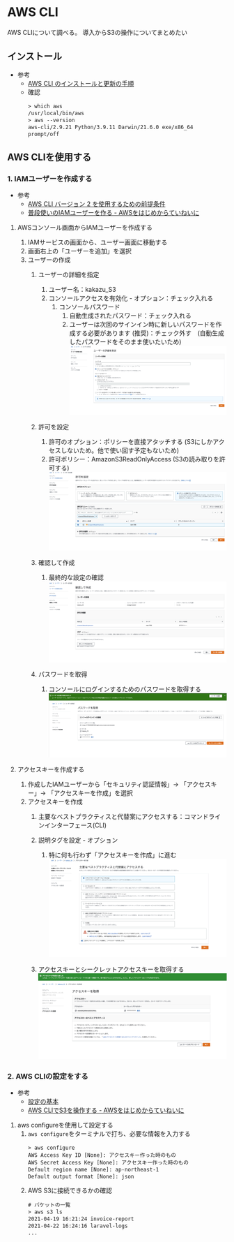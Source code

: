 # AWS CLI
AWS CLIについて調べる。
導入からS3の操作についてまとめたい

## インストール
- 参考
  - [AWS CLI のインストールと更新の手順](https://docs.aws.amazon.com/ja_jp/cli/latest/userguide/getting-started-install.html)
  - 確認
    ```
    > which aws
    /usr/local/bin/aws
    > aws --version
    aws-cli/2.9.21 Python/3.9.11 Darwin/21.6.0 exe/x86_64 prompt/off
    ```


## AWS CLIを使用する

### 1. IAMユーザーを作成する
- 参考
  - [AWS CLI バージョン 2 を使用するための前提条件](https://docs.aws.amazon.com/ja_jp/cli/latest/userguide/getting-started-prereqs.html)
  - [普段使いのIAMユーザーを作る - AWSをはじめからていねいに](https://zenn.dev/sway/articles/aws_biginner_create_iam_user)

1. AWSコンソール画面からIAMユーザーを作成する
   1. IAMサービスの画面から、ユーザー画面に移動する
   2. 画面右上の「ユーザーを追加」を選択
   3. ユーザーの作成
      1. ユーザーの詳細を指定
         1. ユーザー名：kakazu_S3
         2. コンソールアクセスを有効化 - オプション：チェック入れる
            1. コンソールパスワード
               1. 自動生成されたパスワード：チェック入れる
               2. ユーザーは次回のサインイン時に新しいパスワードを作成する必要があります (推奨)：チェック外す　(自動生成したパスワードをそのまま使いたいため)
         ![picture 1](images/823cba7b84f20d45f550f64b85819376784c33ac80b844c3fe7d71eceeb5810f.png)
      2. 許可を設定
         1. 許可のオプション：ポリシーを直接アタッチする (S3にしかアクセスしないため。他で使い回す予定もないため)
         2. 許可ポリシー：AmazonS3ReadOnlyAccess (S3の読み取りを許可する)
         ![picture 2](images/3d51d82abe5fd939896b91665725173bf48eec1707f8fccdf8237bc25ea71872.png)

      3. 確認して作成
         1. 最終的な設定の確認
         ![picture 3](images/e0ac40f6bcec709345deb03c9abed1e12aac7762458872bb8d560d1860d92a38.png)

      4. パスワードを取得
         1. コンソールにログインするためのパスワードを取得する
         ![picture 4](images/5bdd09081f66fa8891732b21c59f9d44e13997df0088fefeb3c3927a3f298d39.png)


2. アクセスキーを作成する
   1. 作成したIAMユーザーから「セキュリティ認証情報」-> 「アクセスキー」-> 「アクセスキーを作成」を選択
   2. アクセスキーを作成
      1. 主要なベストプラクティスと代替案にアクセスする：コマンドラインインターフェース(CLI)
      2. 説明タグを設定 - オプション
         1. 特に何も行わず「アクセスキーを作成」に進む
         ![picture 5](images/1f7e9f99603b973ab1ef81e40e1fbae88a73ae2b373e8641820489292aee5338.png)

      3. アクセスキーとシークレットアクセスキーを取得する
         ![picture 6](images/5a4cf0540673847fb6196538e4a9c0ced8e77e3c15ca4f39efbce934caad730a.png)

### 2. AWS CLIの設定をする
- 参考
  - [設定の基本](https://docs.aws.amazon.com/ja_jp/cli/latest/userguide/cli-configure-quickstart.html)
  - [AWS CLIでS3を操作する - AWSをはじめからていねいに](https://zenn.dev/sway/articles/aws_biginner_use_cli)

1. aws configureを使用して設定する
   1. `aws configure`をターミナルで打ち、必要な情報を入力する
        ```
        > aws configure
        AWS Access Key ID [None]: アクセスキー作った時のもの
        AWS Secret Access Key [None]: アクセスキー作った時のもの
        Default region name [None]: ap-northeast-1
        Default output format [None]: json
        ```
   2. AWS S3に接続できるかの確認
        ```
        # バケットの一覧
        > aws s3 ls
        2021-04-19 16:21:24 invoice-report
        2021-04-22 16:24:16 laravel-logs
        ...
        ```
